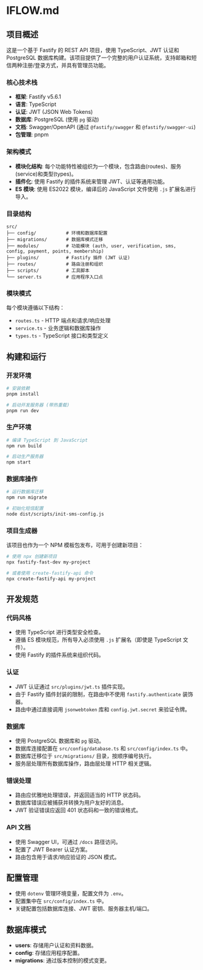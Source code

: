 # IFLOW.md

## 项目概述

这是一个基于 Fastify 的 REST API 项目，使用 TypeScript、JWT 认证和 PostgreSQL 数据库构建。该项目提供了一个完整的用户认证系统，支持邮箱和短信两种注册/登录方式，并具有管理员功能。

### 核心技术栈

* **框架**: Fastify v5.6.1
* **语言**: TypeScript
* **认证**: JWT (JSON Web Tokens)
* **数据库**: PostgreSQL (使用 `pg` 驱动)
* **文档**: Swagger/OpenAPI (通过 `@fastify/swagger` 和 `@fastify/swagger-ui`)
* **包管理**: pnpm

### 架构模式

* **模块化结构**: 每个功能特性被组织为一个模块，包含路由(routes)、服务(service)和类型(types)。
* **插件化**: 使用 Fastify 的插件系统来管理 JWT、认证等通用功能。
* **ES 模块**: 使用 ES2022 模块，编译后的 JavaScript 文件使用 `.js` 扩展名进行导入。

### 目录结构

```
src/
├── config/           # 环境和数据库配置
├── migrations/       # 数据库模式迁移
├── modules/          # 功能模块 (auth, user, verification, sms, config, payment, points, membership)
├── plugins/          # Fastify 插件 (JWT 认证)
├── routes/           # 路由注册和组织
├── scripts/          # 工具脚本
└── server.ts         # 应用程序入口点
```

### 模块模式

每个模块遵循以下结构：
- `routes.ts` - HTTP 端点和请求/响应处理
- `service.ts` - 业务逻辑和数据库操作
- `types.ts` - TypeScript 接口和类型定义

## 构建和运行

### 开发环境

```bash
# 安装依赖
pnpm install

# 启动开发服务器 (带热重载)
pnpm run dev
```

### 生产环境

```bash
# 编译 TypeScript 到 JavaScript
npm run build

# 启动生产服务器
npm start
```

### 数据库操作

```bash
# 运行数据库迁移
npm run migrate

# 初始化短信配置
node dist/scripts/init-sms-config.js
```

### 项目生成器

该项目也作为一个 NPM 模板包发布，可用于创建新项目：

```bash
# 使用 npx 创建新项目
npx fastify-fast-dev my-project

# 或者使用 create-fastify-api 命令
npx create-fastify-api my-project
```

## 开发规范

### 代码风格

* 使用 TypeScript 进行类型安全检查。
* 遵循 ES 模块规范，所有导入必须使用 `.js` 扩展名（即使是 TypeScript 文件）。
* 使用 Fastify 的插件系统来组织代码。

### 认证

* JWT 认证通过 `src/plugins/jwt.ts` 插件实现。
* 由于 Fastify 插件封装的限制，在路由中不使用 `fastify.authenticate` 装饰器。
* 路由中通过直接调用 `jsonwebtoken` 库和 `config.jwt.secret` 来验证令牌。

### 数据库

* 使用 PostgreSQL 数据库和 `pg` 驱动。
* 数据库连接配置在 `src/config/database.ts` 和 `src/config/index.ts` 中。
* 数据库迁移位于 `src/migrations/` 目录，按顺序编号执行。
* 服务层处理所有数据库操作，路由层处理 HTTP 相关逻辑。

### 错误处理

* 路由应优雅地处理错误，并返回适当的 HTTP 状态码。
* 数据库错误应被捕获并转换为用户友好的消息。
* JWT 验证错误应返回 401 状态码和一致的错误格式。

### API 文档

* 使用 Swagger UI，可通过 `/docs` 路径访问。
* 配置了 JWT Bearer 认证方案。
* 路由包含用于请求/响应验证的 JSON 模式。

## 配置管理

* 使用 `dotenv` 管理环境变量，配置文件为 `.env`。
* 配置集中在 `src/config/index.ts` 中。
* 关键配置包括数据库连接、JWT 密钥、服务器主机/端口。

## 数据库模式

* **users**: 存储用户认证和资料数据。
* **config**: 存储应用程序配置。
* **migrations**: 通过版本控制的模式变更。